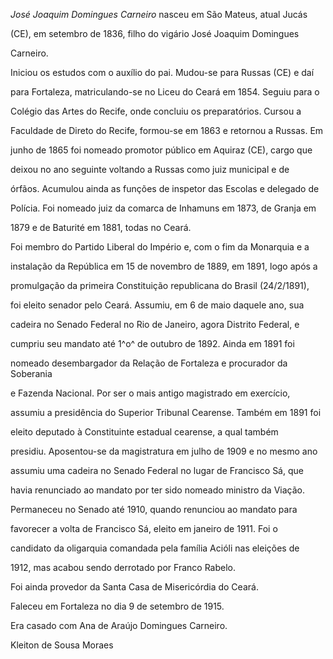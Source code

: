 

*José Joaquim Domingues Carneiro* nasceu em São Mateus, atual Jucás

(CE), em setembro de 1836, filho do vigário José Joaquim Domingues

Carneiro.



Iniciou os estudos com o auxílio do pai. Mudou-se para Russas (CE) e daí

para Fortaleza, matriculando-se no Liceu do Ceará em 1854. Seguiu para o

Colégio das Artes do Recife, onde concluiu os preparatórios. Cursou a

Faculdade de Direto do Recife, formou-se em 1863 e retornou a Russas. Em

junho de 1865 foi nomeado promotor público em Aquiraz (CE), cargo que

deixou no ano seguinte voltando a Russas como juiz municipal e de

órfãos. Acumulou ainda as funções de inspetor das Escolas e delegado de

Polícia. Foi nomeado juiz da comarca de Inhamuns em 1873, de Granja em

1879 e de Baturité em 1881, todas no Ceará.



Foi membro do Partido Liberal do Império e, com o fim da Monarquia e a

instalação da República em 15 de novembro de 1889, em 1891, logo após a

promulgação da primeira Constituição republicana do Brasil (24/2/1891),

foi eleito senador pelo Ceará. Assumiu, em 6 de maio daquele ano, sua

cadeira no Senado Federal no Rio de Janeiro, agora Distrito Federal, e

cumpriu seu mandato até 1^o^ de outubro de 1892. Ainda em 1891 foi

nomeado desembargador da Relação de Fortaleza e procurador da Soberania

e Fazenda Nacional. Por ser o mais antigo magistrado em exercício,

assumiu a presidência do Superior Tribunal Cearense. Também em 1891 foi

eleito deputado à Constituinte estadual cearense, a qual também

presidiu. Aposentou-se da magistratura em julho de 1909 e no mesmo ano

assumiu uma cadeira no Senado Federal no lugar de Francisco Sá, que

havia renunciado ao mandato por ter sido nomeado ministro da Viação.

Permaneceu no Senado até 1910, quando renunciou ao mandato para

favorecer a volta de Francisco Sá, eleito em janeiro de 1911. Foi o

candidato da oligarquia comandada pela família Acióli nas eleições de

1912, mas acabou sendo derrotado por Franco Rabelo.



Foi ainda provedor da Santa Casa de Misericórdia do Ceará.



Faleceu em Fortaleza no dia 9 de setembro de 1915.



Era casado com Ana de Araújo Domingues Carneiro.



Kleiton de Sousa Moraes



